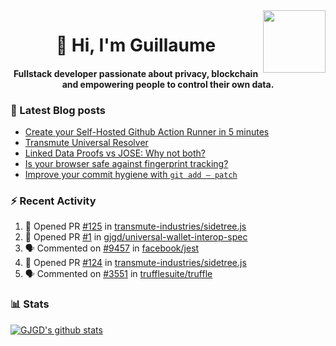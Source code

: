 <img align='right' src='https://user-images.githubusercontent.com/5713670/87202985-820dcb80-c2b6-11ea-9f56-7ec461c497c3.gif' width='100"'>

<h1 align="center">👋 Hi, I'm Guillaume</h1>
<h4 align="center">Fullstack developer passionate about privacy, blockchain and empowering people to control their own data.

### 📝 Latest Blog posts

<!-- BLOG-POST-LIST:START -->
- [Create your Self-Hosted Github Action Runner in 5 minutes](https://medium.com/@gjgd/create-your-self-hosted-github-action-runner-in-5-minutes-a9eff615edc4?source=rss-35e0d58bf235------2)
- [Transmute Universal Resolver](https://medium.com/transmute-techtalk/transmute-universal-resolver-b6c8509858f?source=rss-35e0d58bf235------2)
- [Linked Data Proofs vs JOSE: Why not both?](https://medium.com/transmute-techtalk/linked-data-proofs-vs-jose-why-not-both-1594393418cc?source=rss-35e0d58bf235------2)
- [Is your browser safe against fingerprint tracking?](https://medium.com/@gjgd/is-your-browser-safe-against-fingerprint-tracking-6126952b805b?source=rss-35e0d58bf235------2)
- [Improve your commit hygiene with `git add — patch`](https://medium.com/transmute-techtalk/improve-your-commit-hygiene-with-git-add-patch-3b7dd9c117c4?source=rss-35e0d58bf235------2)
<!-- BLOG-POST-LIST:END -->

### :zap: Recent Activity

<!--START_SECTION:activity-->
1. 💪 Opened PR [#125](https://github.com/transmute-industries/sidetree.js/pull/125) in [transmute-industries/sidetree.js](https://github.com/transmute-industries/sidetree.js)
2. 💪 Opened PR [#1](https://github.com/gjgd/universal-wallet-interop-spec/pull/1) in [gjgd/universal-wallet-interop-spec](https://github.com/gjgd/universal-wallet-interop-spec)
3. 🗣 Commented on [#9457](https://github.com/facebook/jest/issues/9457) in [facebook/jest](https://github.com/facebook/jest)
4. 💪 Opened PR [#124](https://github.com/transmute-industries/sidetree.js/pull/124) in [transmute-industries/sidetree.js](https://github.com/transmute-industries/sidetree.js)
5. 🗣 Commented on [#3551](https://github.com/trufflesuite/truffle/issues/3551) in [trufflesuite/truffle](https://github.com/trufflesuite/truffle)
<!--END_SECTION:activity-->

### 📊 Stats

[![GJGD's github stats](https://github-readme-stats.vercel.app/api?username=gjgd&count_private=true&show_icons=true&custom_title=My%20Github%20Stats)](https://github.com/anuraghazra/github-readme-stats)
